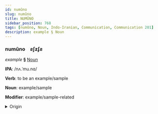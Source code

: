 ```yaml
---
id: numûno
slug: numûno
title: NUMÛNO
sidebar_position: 768
tags: [numûno, Noun, Indo-Iranian, Communication, Communication 201]
description: example § Noun
---
```


### numûno&emsp;<span kind="abugida">ƨʃƶʄƨ</span>

*example* **§** [Noun](../../tags/Noun)

**IPA**: /nʌ.ˈmu.nɑ/

**Verb**: to be an example/sample

**Noun**: example/sample

**Modifier**: example/sample-related

<details>
    <summary>Origin</summary>
    Marathi नमूना namunā [n̪ə.muː.n̪äː]<br/>
    <em>Indo-Iranian Language Family</em>
</details>